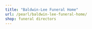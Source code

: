 ```yaml
---
title: "Baldwin-Lee Funeral Home"
url: /pearl/baldwin-lee-funeral-home/
shop: funeral directors
---
```

